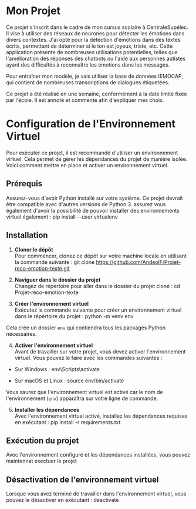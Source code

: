 # Mon Projet

Ce projet s'inscrit dans le cadre de mon cursus scolaire à CentraleSupélec. Il vise à utiliser des réseaux de neurones pour détecter les émotions dans divers contextes. J'ai opté pour la détection d'émotions dans des textes écrits, permettant de déterminer si le ton est joyeux, triste, etc. Cette application présente de nombreuses utilisations potentielles, telles que l'amélioration des réponses des chatbots ou l'aide aux personnes autistes ayant des difficultés à reconnaître les émotions dans les messages.

Pour entraîner mon modèle, je vais utiliser la base de données IEMOCAP, qui contient de nombreuses transcriptions de dialogues étiquetées.

Ce projet a été réalisé en une semaine, conformément à la date limite fixée par l'école. Il est annoté et commenté afin d'expliquer mes choix.


# Configuration de l'Environnement Virtuel

Pour exécuter ce projet, il est recommandé d'utiliser un environnement virtuel. Cela permet de gérer les dépendances du projet de manière isolée. Voici comment mettre en place et activer un environnement virtuel.

## Prérequis

Assurez-vous d'avoir Python installé sur votre système. Ce projet devrait être compatible avec d'autres versions de Python 3.
assurez vous également d'avoir la possibilité de pouvoir installer des environnements virtuel également : pip install --user virtualenv 

## Installation

1. **Cloner le dépôt**  
   Pour commencer, clonez ce dépôt sur votre machine locale en utilisant la commande suivante : git clone https://github.com/AndeolF/Projet-reco-emotion-texte.git

2. **Naviguer dans le dossier du projet**  
Changez de répertoire pour aller dans le dossier du projet cloné : cd Projet-reco-emotion-texte

3. **Créer l'environnement virtuel**  
Exécutez la commande suivante pour créer un environnement virtuel dans le répertoire du projet : python -m venv env

Cela crée un dossier `env` qui contiendra tous les packages Python nécessaires.

4. **Activer l'environnement virtuel**  
Avant de travailler sur votre projet, vous devez activer l'environnement virtuel. Vous pouvez le faire avec les commandes suivantes :

- Sur Windows :  env\Scripts\activate

- Sur macOS et Linux :  source env/bin/activate

Vous saurez que l'environnement virtuel est activé car le nom de l'environnement (`env`) apparaîtra sur votre ligne de commande.

5. **Installer les dépendances**  
Avec l'environnement virtuel activé, installez les dépendances requises en exécutant : pip install -r requirements.txt

## Exécution du projet

Avec l'environnement configuré et les dépendances installées, vous pouvez maintennat exectuer le projet

## Désactivation de l'environnement virtuel

Lorsque vous avez terminé de travailler dans l'environnement virtuel, vous pouvez le désactiver en exécutant : deactivate

